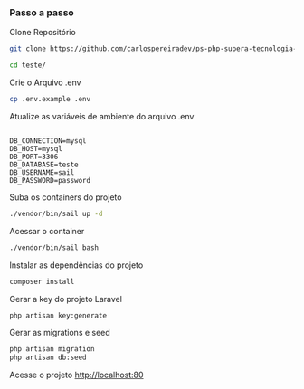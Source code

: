 ### Passo a passo
Clone Repositório
```sh
git clone https://github.com/carlospereiradev/ps-php-supera-tecnologia-.git teste
```

```sh
cd teste/
```

Crie o Arquivo .env
```sh
cp .env.example .env
```

Atualize as variáveis de ambiente do arquivo .env
```dosini

DB_CONNECTION=mysql
DB_HOST=mysql
DB_PORT=3306
DB_DATABASE=teste
DB_USERNAME=sail
DB_PASSWORD=password

```


Suba os containers do projeto
```sh
./vendor/bin/sail up -d
```


Acessar o container
```sh
./vendor/bin/sail bash
```


Instalar as dependências do projeto
```sh
composer install
```


Gerar a key do projeto Laravel
```sh
php artisan key:generate
```

Gerar as migrations e seed
```sh
php artisan migration
php artisan db:seed
```

Acesse o projeto
[http://localhost:80](http://localhost:80)
